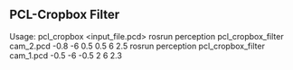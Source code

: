 ## PCL-Cropbox Filter
Usage: pcl_cropbox <input_file.pcd> <minX> <minY> <minZ> <maxX> <maxY> <maxZ>
rosrun perception pcl_cropbox_filter cam_2.pcd -0.8 -6 0.5 0.5 6 2.5
rosrun perception pcl_cropbox_filter cam_1.pcd -0.5 -6 -0.5 2 6 2.3
